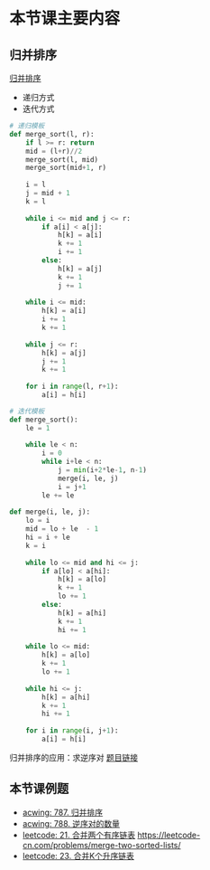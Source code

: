 # 本节课主要内容

## 归并排序

[归并排序](https://www.acwing.com/problem/content/description/789/)

- 递归方式
- 迭代方式

```python
# 递归模板
def merge_sort(l, r):
    if l >= r: return
    mid = (l+r)//2
    merge_sort(l, mid)
    merge_sort(mid+1, r)
    
    i = l 
    j = mid + 1
    k = l
    
    while i <= mid and j <= r:
        if a[i] < a[j]:
            h[k] = a[i]
            k += 1
            i += 1
        else:
            h[k] = a[j]
            k += 1
            j += 1
    
    while i <= mid:
        h[k] = a[i]
        i += 1
        k += 1
    
    while j <= r:
        h[k] = a[j]
        j += 1
        k += 1
    
    for i in range(l, r+1):
        a[i] = h[i]
```

```python
# 迭代模板
def merge_sort():
    le = 1
    
    while le < n:
        i = 0
        while i+le < n:
            j = min(i+2*le-1, n-1)
            merge(i, le, j)
            i = j+1
        le += le
        
def merge(i, le, j):
    lo = i
    mid = lo + le  - 1
    hi = i + le
    k = i
    
    while lo <= mid and hi <= j:
        if a[lo] < a[hi]:
            h[k] = a[lo]
            k += 1
            lo += 1
        else:
            h[k] = a[hi]
            k += 1
            hi += 1
    
    while lo <= mid:
        h[k] = a[lo]
        k += 1
        lo += 1
    
    while hi <= j:
        h[k] = a[hi]
        k += 1
        hi += 1
    
    for i in range(i, j+1):
        a[i] = h[i]
```


归并排序的应用：求逆序对
[题目链接](https://www.acwing.com/problem/content/description/790/)

## 本节课例题
- [acwing: 787. 归并排序](https://www.acwing.com/problem/content/789/)
- [acwing: 788. 逆序对的数量](https://www.acwing.com/problem/content/description/790/)
- [leetcode: 21. 合并两个有序链表](https://leetcode-cn.com/problems/merge-two-sorted-lists/)
https://leetcode-cn.com/problems/merge-two-sorted-lists/
- [leetcode: 23. 合并K个升序链表](https://leetcode-cn.com/problems/merge-k-sorted-lists/)


